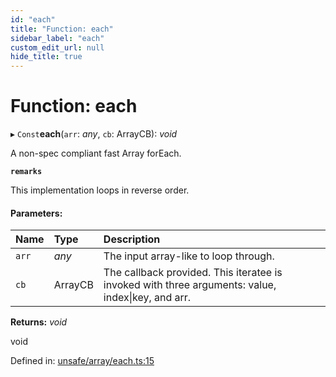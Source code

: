 ```yaml
---
id: "each"
title: "Function: each"
sidebar_label: "each"
custom_edit_url: null
hide_title: true
---
```


# Function: each

▸ `Const`**each**(`arr`: *any*, `cb`: ArrayCB): *void*

A non-spec compliant fast Array forEach.

**`remarks`** 

This implementation loops in reverse order.

#### Parameters:

Name | Type | Description |
:------ | :------ | :------ |
`arr` | *any* | The input array-like to loop through.   |
`cb` | ArrayCB | The callback provided. This iteratee is invoked with three arguments: value, index\|key, and arr.    |

**Returns:** *void*

void

Defined in: [unsafe/array/each.ts:15](https://github.com/kaihodev/hikidashi/blob/47d8382/src/unsafe/array/each.ts#L15)
